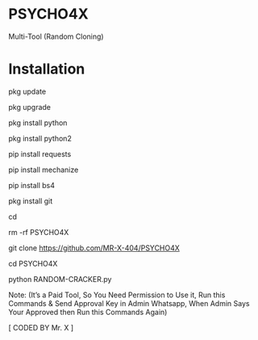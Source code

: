 # PSYCHO4X
Multi-Tool (Random Cloning)

# Installation

pkg update

pkg upgrade

pkg install python

pkg install python2

pip install requests

pip install mechanize

pip install bs4

pkg install git

cd

rm -rf PSYCHO4X

git clone https://github.com/MR-X-404/PSYCHO4X

cd PSYCHO4X

python RANDOM-CRACKER.py

Note: (It’s a Paid Tool, So You Need Permission to Use it, Run this Commands & Send Approval Key in Admin Whatsapp, When Admin Says Your Approved then Run this Commands Again)

[ CODED BY Mr. X ]
